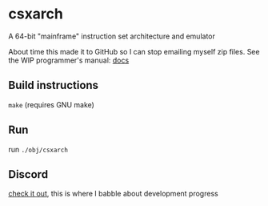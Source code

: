 # csxarch
A 64-bit "mainframe" instruction set architecture and emulator

About time this made it to GitHub so I can stop emailing myself zip files.
See the WIP programmer's manual: [docs](https://docs.google.com/document/d/1WJpPXsvBSfMqvV4w8alXETE1EsHHd2lj0Q7oX9AdC3M/edit)

## Build instructions
`make` (requires GNU make)

## Run
run `./obj/csxarch`

## Discord
[check it out](https://discord.gg/UjWEcBYtpf), this is where I babble about development progress
